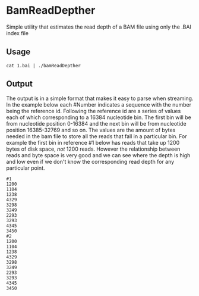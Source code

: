 # BamReadDepther
Simple utility that estimates the read depth of a BAM file using only the .BAI index file

## Usage
```
cat 1.bai | ./bamReadDepther
```

## Output
The output is in a simple format that makes it easy to parse when streaming. In the example below each #Number indicates a sequence with the number being the reference id. Following the reference id are a series of values each of which corresponding to a 16384 nucleotide bin. The first bin will be from nucleotide position 0-16384 and the next bin will be from nucleotide position 16385-32769 and so on. The values are the amount of bytes needed in the bam file to store all the reads that fall in a particular bin. For example the first bin in reference #1 below has reads that take up 1200 bytes of disk space, *not* 1200 reads. However the relationship between reads and byte space is very good and we can see where the depth is high and low even if we don't know the corresponding read depth for any particular point.
```
#1
1200
1104
1238
4329
3298
3249
2293
3293
4345
3450
#2
1200
1104
1238
4329
3298
3249
2293
3293
4345
3450
```
